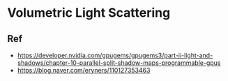 # Volumetric Light Scattering 


## Ref

- <https://developer.nvidia.com/gpugems/gpugems3/part-ii-light-and-shadows/chapter-10-parallel-split-shadow-maps-programmable-gpus>
- <https://blog.naver.com/eryners/110127353463>
